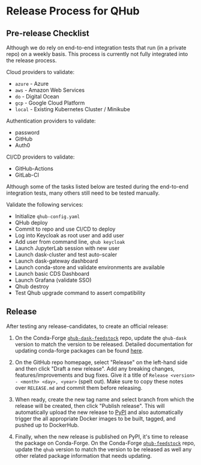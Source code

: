 # Release Process for QHub

## Pre-release Checklist

Although we do rely on end-to-end integration tests that run (in a private repo) on a weekly basis. This process is currently not fully integrated into the release process.

Cloud providers to validate:

- `azure` - Azure
- `aws` - Amazon Web Services
- `do` - Digital Ocean
- `gcp` - Google Cloud Platform
- `local` - Existing Kubernetes Cluster / Minikube

Authentication providers to validate:

- password
- GitHub
- Auth0

CI/CD providers to validate:

- GitHub-Actions
- GitLab-CI

Although some of the tasks listed below are tested during the end-to-end integration tests, many others still need to be tested manually.

Validate the following services:

- Initialize `qhub-config.yaml`
- QHub deploy
- Commit to repo and use CI/CD to deploy
- Log into Keycloak as root user and add user
- Add user from command line, `qhub keycloak`
- Launch JupyterLab session with new user
- Launch dask-cluster and test auto-scaler
- Launch dask-gateway dashboard
- Launch conda-store and validate environments are available
- Launch basic CDS Dashboard
- Launch Grafana (validate SSO)
- Qhub destroy
- Test Qhub upgrade command to assert compatibility

## Release

After testing any release-candidates, to create an official release:

1. On the Conda-Forge [`qhub-dask-feedstock`](https://github.com/conda-forge/qhub-dask-feedstock) repo, update the `qhub-dask` version to match the version to be released. Detailed
   documentation for updating conda-forge packages can be found [here](https://conda-forge.org/docs/maintainer/updating_pkgs.html#updating-recipes).

2. On the GitHub repo homepage, select "Release" on the left-hand side and then click "Draft a new release". Add any breaking changes, features/improvements and bug fixes. Give it
   a title of `Release <version> - <month> <day>, <year>` (spelt out). Make sure to copy these notes over `RELEASE.md` and commit them before releasing.

3. When ready, create the new tag name and select branch from which the release will be created, then click "Publish release". This will automatically upload the new release to
   [PyPI](https://pypi.org/project/qhub/) and also automatically trigger the all appropriate Docker images to be built, tagged, and pushed up to DockerHub.

4. Finally, when the new release is published on PyPI, it's time to release the package on Conda-Forge. On the Conda-Forge
   [`qhub-feedstock`](https://github.com/conda-forge/qhub-feedstock) repo, update the `qhub` version to match the version to be released as well any other related package
   information that needs updating.
